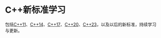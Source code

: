 # C++新标准学习

包括[C++11](https://zh.cppreference.com/w/cpp/11)、[C++14](https://zh.cppreference.com/w/cpp/14)、[C++17](https://zh.cppreference.com/w/cpp/17)、[C++20](https://zh.cppreference.com/w/cpp/20)、[C++23](https://zh.cppreference.com/w/cpp/23)，以及以后的新标准，持续学习与更新。

